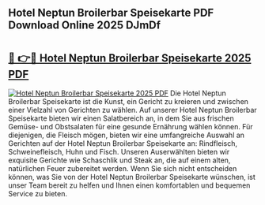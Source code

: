 ## Hotel Neptun Broilerbar Speisekarte PDF Download Online 2025 DJmDf

# <h2><a href="http://gc5kkdn.nevu.top/?p=Hotel+Neptun+Broilerbar+Speisekarte">🔗 👉🔴 Hotel Neptun Broilerbar Speisekarte 2025 PDF</a></h2>

[![Hotel Neptun Broilerbar Speisekarte 2025 PDF](https://i.imgur.com/dBaPXMq.png)](http://gc5kkdn.nevu.top/?p=Hotel+Neptun+Broilerbar+Speisekarte)
Die Hotel Neptun Broilerbar Speisekarte ist die Kunst, ein Gericht zu kreieren und zwischen einer Vielzahl von Gerichten zu wählen. Auf unserer Hotel Neptun Broilerbar Speisekarte bieten wir einen Salatbereich an, in dem Sie aus frischen Gemüse- und Obstsalaten für eine gesunde Ernährung wählen können. Für diejenigen, die Fleisch mögen, bieten wir eine umfangreiche Auswahl an Gerichten auf der Hotel Neptun Broilerbar Speisekarte an: Rindfleisch, Schweinefleisch, Huhn und Fisch. Unseren Auserwählten bieten wir exquisite Gerichte wie Schaschlik und Steak an, die auf einem alten, natürlichen Feuer zubereitet werden. Wenn Sie sich nicht entscheiden können, was Sie von der Hotel Neptun Broilerbar Speisekarte wünschen, ist unser Team bereit zu helfen und Ihnen einen komfortablen und bequemen Service zu bieten.

